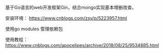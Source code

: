 
基于Go语言的web开发框架Gin，结合mongo实现基本增删改查。 

安装环境： https://www.cnblogs.com/zsy/p/5223957.html

使用go modules 管理依赖包

使用教程：https://www.cnblogs.com/apocelipes/archive/2018/08/25/9534885.html

